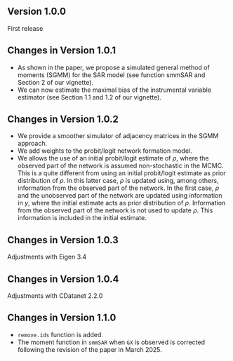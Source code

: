 ## Version 1.0.0
First release

## Changes in Version 1.0.1
- As shown in the paper, we propose a simulated general method of moments (SGMM) for the SAR model (see function smmSAR and Section 2 of our vignette).
- We can now estimate the maximal bias of the instrumental variable estimator (see Section 1.1 and 1.2 of our vignette).

## Changes in Version 1.0.2
- We provide a smoother simulator of adjacency matrices in the SGMM approach.
- We add weights to the probit/logit network formation model.
- We allows the use of an initial probit/logit estimate of  $\rho$, where the observed part of the network is assumed non-stochastic in the MCMC. This is a quite different from using an initial probit/logit estimate as prior distribution of $\rho$. In this latter case, $\rho$ is updated using, among others, information from the observed part of the network. In the first case, $\rho$ and the unobserved part of the network are updated using information in $y$, where the initial estimate acts as prior distribution of $\rho$. Information from the observed part of the network is not used to update $\rho$. This information is included in the initial estimate.

## Changes in Version 1.0.3
Adjustments with Eigen 3.4

## Changes in Version 1.0.4
Adjustments with CDatanet 2.2.0

## Changes in Version 1.1.0
- `remove.ids` function is added.
- The moment function in `smmSAR` when `GX` is observed is corrected following the revision of the paper in March 2025.